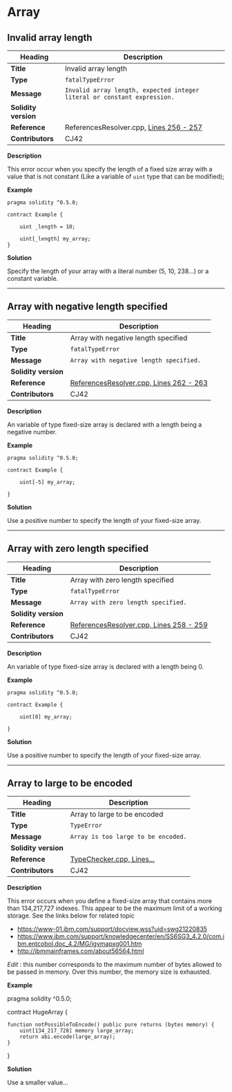 # Array

## Invalid array length

|Heading|Description|
|-|-|
|**Title**|Invalid array length|
|**Type**|`fatalTypeError`|
|**Message**|```Invalid array length, expected integer literal or constant expression.```|
|**Solidity version**||
|**Reference**|ReferencesResolver.cpp, [Lines 256 - 257](https://github.com/ethereum/solidity/blob/f05805c955f73fd2ea1d14dc9edf14b472631b17/libsolidity/analysis/ReferencesResolver.cpp#L256-L257)|
|**Contributors**|CJ42|


**Description**

This error occur when you specify the length of a fixed size array with a value that is not constant (Like a variable of `uint` type that can be modified);

**Example**

```solidity
pragma solidity ^0.5.0;

contract Example {
    
    uint _length = 10;
    
    uint[_length] my_array;
}
```

**Solution**

Specify the length of your array with a literal number (5, 10, 238...) or a constant variable.

---

## Array with negative length specified

|Heading|Description|
|-|-|
|**Title**|Array with negative length specified|
|**Type**|`fatalTypeError`|
|**Message**|```Array with negative length specified.```|
|**Solidity version**||
|**Reference**|[ReferencesResolver.cpp, Lines 262 - 263](https://github.com/ethereum/solidity/blob/f05805c955f73fd2ea1d14dc9edf14b472631b17/libsolidity/analysis/ReferencesResolver.cpp#L262-L263)|
|**Contributors**|CJ42|


**Description**

An variable of type fixed-size array is declared with a length being a negative number.

**Example**

```solidity
pragma solidity ^0.5.0;

contract Example {
    
    uint[-5] my_array;
    
}
```

**Solution**

Use a positive number to specify the length of your fixed-size array.

---

## Array with zero length specified

|Heading|Description|
|-|-|
|**Title**|Array with zero length specified|
|**Type**|`fatalTypeError`|
|**Message**|```Array with zero length specified.```|
|**Solidity version**||
|**Reference**|[ReferencesResolver.cpp, Lines 258 - 259](https://github.com/ethereum/solidity/blob/f05805c955f73fd2ea1d14dc9edf14b472631b17/libsolidity/analysis/ReferencesResolver.cpp#L258-L259)|
|**Contributors**|CJ42|


**Description**

An variable of type fixed-size array is declared with a length being 0.

**Example**

```solidity
pragma solidity ^0.5.0;

contract Example {
    
    uint[0] my_array;
    
}
```

**Solution**

Use a positive number to specify the length of your fixed-size array.

---

## Array to large to be encoded

|Heading|Description|
|-|-|
|**Title**|Array to large to be encoded|
|**Type**|`TypeError`|
|**Message**|```Array is too large to be encoded.```|
|**Solidity version**||
|**Reference**|[TypeChecker.cpp, Lines...](#)|
|**Contributors**|CJ42|


**Description**

This error occurs when you define a fixed-size array that contains more than 134,217,727 indexes. This appear to be the maximum limit of a working storage. See the links below for related topic

- https://www-01.ibm.com/support/docview.wss?uid=swg21220835
- https://www.ibm.com/support/knowledgecenter/en/SS6SG3_4.2.0/com.ibm.entcobol.doc_4.2/MG/igymapxg001.htm
- http://ibmmainframes.com/about56564.html

_Edit_ : this number corresponds to the maximum number of bytes allowed to be passed in memory. Over this number, the memory size is exhausted.

**Example**

pragma solidity ^0.5.0;

contract HugeArray {

    function notPossibleToEncode() public pure returns (bytes memory) {
        uint[134_217_728] memory large_array;
        return abi.encode(large_array); 
    }

}


**Solution**

Use a smaller value...
